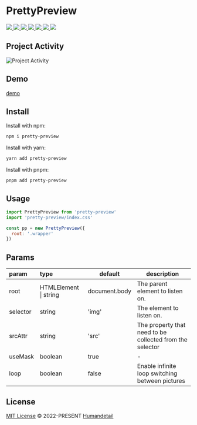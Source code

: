 # PrettyPreview

<p>
  <a href="https://codecov.io/gh/humandetail/pretty-preview" >
    <img src="https://codecov.io/gh/humandetail/pretty-preview/branch/main/graph/badge.svg?token=5X0OFEAMK3"/>
  </a>
  <a href="https://www.npmjs.com/package/pretty-preview">
    <img src="https://img.shields.io/npm/v/pretty-preview.svg" />
  </a>
  <a href="https://github.com/humandetail/pretty-preview/actions/workflows/page.ci.yml">
    <img src="https://github.com/humandetail/pretty-preview/actions/workflows/page.ci.yml/badge.svg?branch=main" />
  </a>
  <a href="https://github.com/humandetail/pretty-preview">
    <img src="https://img.shields.io/github/license/humandetail/pretty-preview.svg" />
  </a>
  <a href="https://github.com/humandetail/pretty-preview">
    <img src="https://img.shields.io/github/issues/humandetail/pretty-preview.svg" />
  </a>
  <a href="https://github.com/humandetail/pretty-preview">
    <img src="https://img.shields.io/github/forks/humandetail/pretty-preview.svg" />
  </a>
  <a href="https://github.com/humandetail/pretty-preview">
    <img src="https://img.shields.io/github/stars/humandetail/pretty-preview.svg" />
  </a>
</p>

## Project Activity

![Project Activity](https://repobeats.axiom.co/api/embed/b8a418e53edc5bf4f39de27f5352cd6a193699a3.svg "Repobeats analytics image")

## Demo

[demo](https://humandetail.github.io/pretty-preview/)

## Install

Install with npm:

```bash
npm i pretty-preview
```

Install with yarn:

```bash
yarn add pretty-preview
```

Install with pnpm:

```base
pnpm add pretty-preview
```

## Usage

```js
import PrettyPreview from 'pretty-preview'
import 'pretty-preview/index.css'

const pp = new PrettyPreview({
  root: '.wrapper'
})
```

## Params

|param|type|default|description|
|:--|:--|-|-|
|root|HTMLElement \| string|document.body|The parent element to listen on.|
|selector|string|'img'|The element to listen on.|
|srcAttr|string|'src'|The property that need to be collected from the selector|
|useMask|boolean|true|-|
|loop|boolean|false|Enable infinite loop switching between pictures|

## License

[MIT License](https://github.com/humandetail/pretty-preview/blob/main/LICENSE) © 2022-PRESENT [Humandetail](https://github.com/humandetail)
